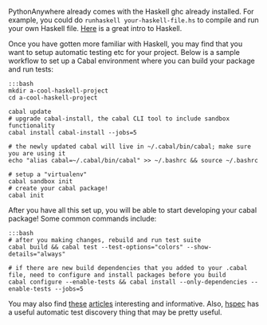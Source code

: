 
<!--
.. title: Haskell
.. slug: Haskell
.. date: 2015-05-13 14:35:28 UTC+01:00
.. tags:
.. category:
.. link:
.. description:
.. type: text
-->




PythonAnywhere already comes with the Haskell ghc already installed. For example, you could do `runhaskell your-haskell-file.hs` to compile and run your own Haskell file. [Here](//learnyouahaskell.com/) is a great intro to Haskell.

Once you have gotten more familiar with Haskell, you may find that you want to setup automatic testing etc for your project. Below is a sample workflow to set up a Cabal environment where you can build your package and run tests:

    :::bash
    mkdir a-cool-haskell-project
    cd a-cool-haskell-project

    cabal update
    # upgrade cabal-install, the cabal CLI tool to include sandbox functionality
    cabal install cabal-install --jobs=5

    # the newly updated cabal will live in ~/.cabal/bin/cabal; make sure you are using it
    echo "alias cabal=~/.cabal/bin/cabal" >> ~/.bashrc && source ~/.bashrc

    # setup a "virtualenv"
    cabal sandbox init
    # create your cabal package!
    cabal init



After you have all this set up, you will be able to start developing your cabal package! Some common commands include:

    :::bash
    # after you making changes, rebuild and run test suite
    cabal build && cabal test --test-options="colors" --show-details="always"

    # if there are new build dependencies that you added to your .cabal file, need to configure and install packages before you build
    cabal configure --enable-tests && cabal install --only-dependencies --enable-tests --jobs=5



You may also find [these](//www.stephendiehl.com/what/) [articles](//mambo.cab/how-to-make-a-thing-in-haskell-3) interesting and informative. Also, [hspec](//hspec.github.io/) has a useful automatic test discovery thing that may be pretty useful.
